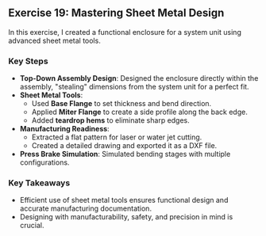 ## **Exercise 19: Mastering Sheet Metal Design**  

In this exercise, I created a functional enclosure for a system unit using advanced sheet metal tools.  

### **Key Steps**  
- **Top-Down Assembly Design**: Designed the enclosure directly within the assembly, "stealing" dimensions from the system unit for a perfect fit.  
- **Sheet Metal Tools**:  
  - Used **Base Flange** to set thickness and bend direction.  
  - Applied **Miter Flange** to create a side profile along the back edge.  
  - Added **teardrop hems** to eliminate sharp edges.  
- **Manufacturing Readiness**:  
  - Extracted a flat pattern for laser or water jet cutting.  
  - Created a detailed drawing and exported it as a DXF file.  
- **Press Brake Simulation**: Simulated bending stages with multiple configurations.  

### **Key Takeaways**  
- Efficient use of sheet metal tools ensures functional design and accurate manufacturing documentation.  
- Designing with manufacturability, safety, and precision in mind is crucial.  
